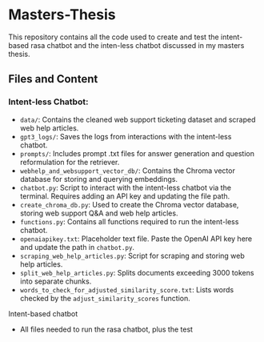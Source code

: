 # Masters-Thesis
This repository contains all the code used to create and test the intent-based rasa chatbot and the inten-less chatbot discussed in my masters thesis.

## Files and Content

### Intent-less Chatbot:

- `data/`: Contains the cleaned web support ticketing dataset and scraped web help articles.
- `gpt3_logs/`: Saves the logs from interactions with the intent-less chatbot.
- `prompts/`: Includes prompt .txt files for answer generation and question reformulation for the retriever.
- `webhelp_and_websupport_vector_db/`: Contains the Chroma vector database for storing and querying embeddings.
- `chatbot.py`: Script to interact with the intent-less chatbot via the terminal. Requires adding an API key and updating the file path.
- `create_chroma_db.py`: Used to create the Chroma vector database, storing web support Q&A and web help articles.
- `functions.py`: Contains all functions required to run the intent-less chatbot.
- `openaiapikey.txt`: Placeholder text file. Paste the OpenAI API key here and update the path in `chatbot.py`.
- `scraping_web_help_articles.py`: Script for scraping and storing web help articles.
- `split_web_help_articles.py`: Splits documents exceeding 3000 tokens into separate chunks.
- `words_to_check_for_adjusted_similarity_score.txt`: Lists words checked by the `adjust_similarity_scores` function.


Intent-based chatbot
- All files needed to run the rasa chatbot, plus the test
